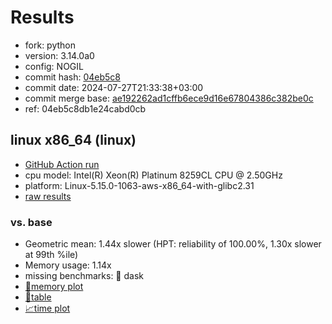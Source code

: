 # Results

- fork: python
- version: 3.14.0a0
- config: NOGIL
- commit hash: [04eb5c8](https://github.com/python/cpython/commit/04eb5c8)
- commit date: 2024-07-27T21:33:38+03:00
- commit merge base: [ae192262ad1cffb6ece9d16e67804386c382be0c](https://github.com/python/cpython/commit/ae192262ad1cffb6ece9d16e67804386c382be0c)
- ref: 04eb5c8db1e24cabd0cb

## linux x86_64 (linux)

- [GitHub Action run](https://github.com/facebookexperimental/free-threading-benchmarking/actions/runs/10127363223)
- cpu model: Intel(R) Xeon(R) Platinum 8259CL CPU @ 2.50GHz
- platform: Linux-5.15.0-1063-aws-x86_64-with-glibc2.31
- [raw results](bm-20240727-linux-x86_64-python-04eb5c8db1e24cabd0cb-3.14.0a0-04eb5c8.json)

### vs. base

- Geometric mean: 1.44x slower (HPT: reliability of 100.00%, 1.30x slower at 99th %ile)
- Memory usage: 1.14x
- missing benchmarks: 🔴 dask
- [🧠memory plot](bm-20240727-linux-x86_64-python-04eb5c8db1e24cabd0cb-3.14.0a0-04eb5c8-vs-base-mem.svg)
- [📄table](bm-20240727-linux-x86_64-python-04eb5c8db1e24cabd0cb-3.14.0a0-04eb5c8-vs-base.md)
- [📈time plot](bm-20240727-linux-x86_64-python-04eb5c8db1e24cabd0cb-3.14.0a0-04eb5c8-vs-base.svg)

